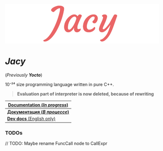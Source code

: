 ![Jacy](./img/JacyBorders.jpg)

# *Jacy*
(*Previously __Yocto__*)

10⁻²⁴ size programming language written in pure C++.

> __Evaluation part of interpreter is now deleted, because of rewriting__

| [__Documentation (*In progress*)__](docs/en_docs/getting_started.md) |
| - |
| [__Документация (*В процессе*)__](docs/ru_docs/getting_started.md) |
| [__Dev docs__ (English only)](docs/dev_docs/getting_started.md) |


### TODOs
// TODO: Maybe rename FuncCall node to CallExpr